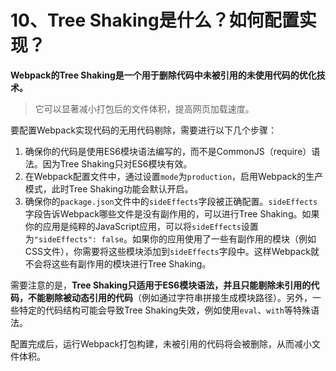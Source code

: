 # 10、Tree Shaking是什么？如何配置实现？

**Webpack的Tree Shaking是一个用于删除代码中未被引用的未使用代码的优化技术。**

> 它可以显著减小打包后的文件体积，提高网页加载速度。

要配置Webpack实现代码的无用代码剔除，需要进行以下几个步骤：

1. 确保你的代码是使用ES6模块语法编写的，而不是CommonJS（require）语法。因为Tree Shaking只对ES6模块有效。
2. 在Webpack配置文件中，通过设置`mode`为`production`，启用Webpack的生产模式，此时Tree Shaking功能会默认开启。
3. 确保你的`package.json`文件中的`sideEffects`字段被正确配置。`sideEffects`字段告诉Webpack哪些文件是没有副作用的，可以进行Tree Shaking。如果你的应用是纯粹的JavaScript应用，可以将`sideEffects`设置为`"sideEffects": false`。如果你的应用使用了一些有副作用的模块（例如CSS文件），你需要将这些模块添加到`sideEffects`字段中。这样Webpack就不会将这些有副作用的模块进行Tree Shaking。

需要注意的是，**Tree Shaking只适用于ES6模块语法，并且只能剔除未引用的代码，不能剔除被动态引用的代码**（例如通过字符串拼接生成模块路径）。另外，一些特定的代码结构可能会导致Tree Shaking失效，例如使用`eval`、`with`等特殊语法。

配置完成后，运行Webpack打包构建，未被引用的代码将会被删除，从而减小文件体积。